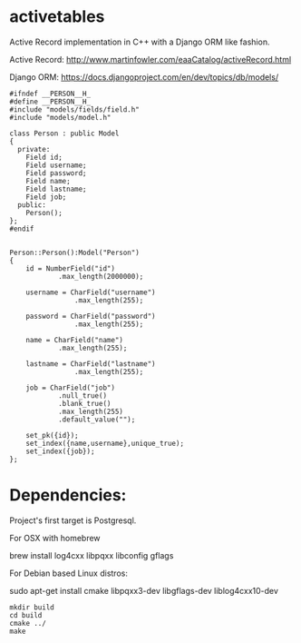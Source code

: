 activetables
============
Active Record implementation in C++ with a Django ORM like fashion.

Active Record: http://www.martinfowler.com/eaaCatalog/activeRecord.html

Django ORM: https://docs.djangoproject.com/en/dev/topics/db/models/


    #ifndef __PERSON__H_
    #define __PERSON__H_
    #include "models/fields/field.h"
    #include "models/model.h"

    class Person : public Model
    {
      private:
        Field id;
        Field username;
        Field password;
        Field name;
        Field lastname;
        Field job;
      public:
        Person();
    };
    #endif


    Person::Person():Model("Person")
    {
        id = NumberField("id")
                .max_length(2000000);

        username = CharField("username")
                    .max_length(255);

        password = CharField("password")
                    .max_length(255);

        name = CharField("name")
                .max_length(255);

        lastname = CharField("lastname")
                    .max_length(255);

        job = CharField("job")
                .null_true()
                .blank_true()
                .max_length(255)
                .default_value("");

        set_pk({id});
        set_index({name,username},unique_true);
        set_index({job});
    };


Dependencies:
============

Project's first target is Postgresql.

For OSX with homebrew

brew install log4cxx libpqxx libconfig gflags

For Debian based Linux distros:

sudo apt-get install cmake libpqxx3-dev libgflags-dev liblog4cxx10-dev


    mkdir build
    cd build
    cmake ../
    make
